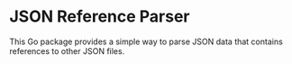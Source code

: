 # JSON Reference Parser 

This Go package provides a simple way to parse JSON data that contains references to other JSON files.
